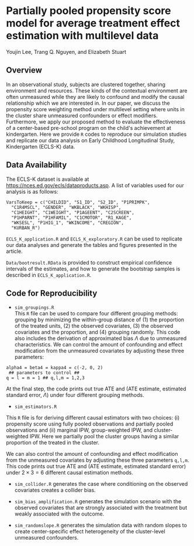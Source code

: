 # Partially pooled propensity score model for average treatment effect estimation with multilevel data

Youjin Lee, Trang Q. Nguyen, and Elizabeth Stuart

## Overview

In an observational study, subjects are clustered together, sharing environment and resources. These kinds of the contextual environment are often unmeasured while they are likely to confound and modify the causal relationship which we are interested in. In our paper, we discuss the propensity score weighting method under multilevel setting where units in the cluster share unmeasured confounders or effect modifiers. Furthermore, we apply our proposed method to evaluate the effectiveness of a center-based pre-school program on the child's achievement at kindergarten. Here we provide `R` codes to reproduce our simulation studies and replicate our data analysis on Early Childhood Longitudinal Study, Kindergarten (ECLS-K) data. 

## Data Availability

The ECLS-K dataset is available at https://nces.ed.gov/ecls/dataproducts.asp. A list of variables used for our analysis is as follows:
```
VarsToKeep = c("CHILDID", "S1_ID", "S2_ID", "P1PRIMPK",  
  "C1R4MSCL", "GENDER", "WKBLACK", "WKHISP", 
  "C1HEIGHT", "C1WEIGHT", "P1AGEENT", "C2SCREEN",
  "P1HPARNT", "P1HFAMIL", "C1CMOTOR", "R1_KAGE", 
  "WKSESL", "P1HIG_1", "WKINCOME", "CREGION",
  "KURBAN_R")
```

`ECLS_K_application.R` and `ECLS_K_exploratory.R` can be used to replicate our data analyses and generate the tables and figures presented in the article.

`Data/bootresult.RData` is provided to construct empirical confidence intervals of the estimates, and how to generate the bootstrap samples is described in `ECLS_K_application.R`.

## Code for Reproducibility

* `sim_groupings.R`  
 This `R` file can be used to compare four different grouping methods: grouping by minimizing the within-group distance of (1) the proportion of the treated units, (2) the observed covariates, (3) the observed covariates and the proportion, and (4) grouping randomly. This code also includes the derivation of approximated bias $\Lambda$ due to unmeasured characteristics. We can control the amount of confounding and effect modification from the unmeasured covariates by adjusting these three parameters:
``` 
alpha4 = beta4 = kappa4 = c(-2, 0, 2)
 ## parameters to control ##
q = l = m = 1 ## q,l,m = 1,2,3
```
At the final step, the code prints out true ATE and (ATE estimate, estimated standard error, $\Lambda$) under four different grouping methods.

* `sim_estimators.R`

This `R` file is for deriving different causal estimators with two choices: (i) propensity score using fully pooled observations and partially pooled observations and (ii) marginal IPW, group-weighted IPW, and cluster-weighted IPW. Here we partially pool the cluster groups having a similar proportion of the treated in the cluster. 

We can also control the amount of confounding and effect modification from the unmeasured covariates by adjusting these three parameters `q,l,m`.
This code prints out true ATE and (ATE estimate, estimated standard error) under $2 \times 3 = 6$ different causal estimation methods. 

* `sim_collider.R` generates the case where conditioning on the observed covariates creates a collider bias. 

* `sim_bias_amplification.R` generates the simulation scenario with the observed covariates that are strongly associated with the treatment but weakly associated with the outcome. 

* `sim_randomslope.R` generates the simulation data with random slopes to create center-specific effect heterogeneity of the cluster-level unmeasured confounders. 



